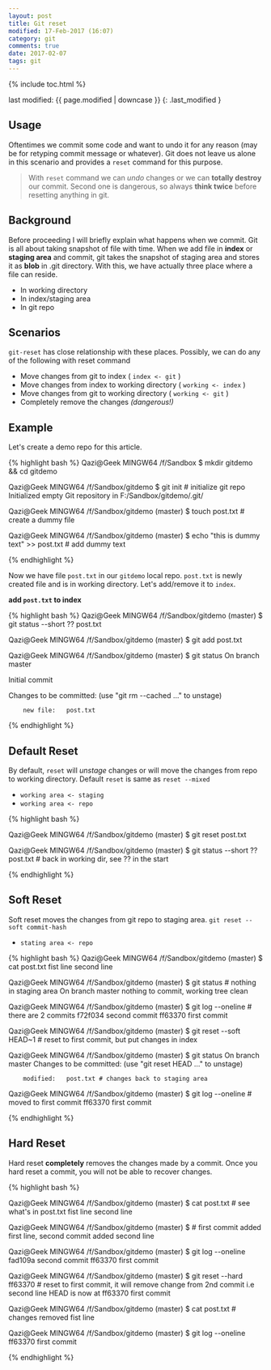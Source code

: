```yaml
---
layout: post
title: Git reset
modified: 17-Feb-2017 (16:07)
category: git
comments: true
date: 2017-02-07
tags: git
---
```


{% include toc.html %}

last modified: {{ page.modified | downcase }} 
{: .last_modified }

## Usage

Oftentimes we commit some code and want to undo it for any reason (may be for retyping commit message or whatever). Git does not
leave us alone in this scenario and provides a `reset` command for this purpose.

> With `reset` command we can *undo* changes or we can **totally destroy** our commit. Second one is dangerous, so always **think
> twice** before resetting anything in git.

## Background

Before proceeding I will briefly explain what happens when we commit. Git is all about taking
snapshot of file with time. When we add file in **index** or **staging area** and commit, git takes the snapshot of staging area
and stores it as **blob** in .git directory. With this, we have actually three place where a file can reside.

- In working directory
- In index/staging area
- In git repo

## Scenarios

`git-reset` has close relationship with these places. Possibly, we can do any of the following with reset command

- Move changes from git to index ( `index <- git` )
- Move changes from index to working directory ( `working <- index` )
- Move changes from git to working directory ( `working <- git` )
- Completely remove the changes *(dangerous!)*

## Example

Let's create a demo repo for this article. 

{% highlight bash %}
Qazi@Geek MINGW64 /f/Sandbox
$ mkdir gitdemo && cd gitdemo

Qazi@Geek MINGW64 /f/Sandbox/gitdemo
$ git init # initialize git repo
Initialized empty Git repository in F:/Sandbox/gitdemo/.git/

Qazi@Geek MINGW64 /f/Sandbox/gitdemo (master)
$ touch post.txt # create a dummy file

Qazi@Geek MINGW64 /f/Sandbox/gitdemo (master)
$ echo "this is dummy text" >> post.txt # add dummy text

{% endhighlight %}

Now we have file `post.txt` in our `gitdemo` local repo. `post.txt` is newly created file and is in working directory. Let's
add/remove it to `index`.

**add `post.txt` to index**

{% highlight bash %}
Qazi@Geek MINGW64 /f/Sandbox/gitdemo (master)
$ git  status --short
?? post.txt

Qazi@Geek MINGW64 /f/Sandbox/gitdemo (master)
$ git add post.txt

Qazi@Geek MINGW64 /f/Sandbox/gitdemo (master)
$ git status
On branch master

Initial commit

Changes to be committed:
  (use "git rm --cached <file>..." to unstage)

        new file:   post.txt

{% endhighlight %}

## Default Reset

By default, `reset` will *unstage* changes or will move the changes from repo to working directory. Default `reset` is same
as `reset --mixed`

- `working area <- staging`
- `working area <- repo`

{% highlight bash %}

Qazi@Geek MINGW64 /f/Sandbox/gitdemo (master)
$ git reset post.txt

Qazi@Geek MINGW64 /f/Sandbox/gitdemo (master)
$ git status --short
?? post.txt # back in working dir, see ?? in the start

{% endhighlight %}

## Soft Reset

Soft reset moves the changes from git repo to staging area. `git reset --soft commit-hash`

- `stating area <- repo`

{% highlight bash %}
Qazi@Geek MINGW64 /f/Sandbox/gitdemo (master)
$ cat post.txt
fist line
second line

Qazi@Geek MINGW64 /f/Sandbox/gitdemo (master)
$ git status # nothing in staging area
On branch master
nothing to commit, working tree clean

Qazi@Geek MINGW64 /f/Sandbox/gitdemo (master)
$ git log --oneline # there are 2 commits
f72f034 second commit
ff63370 first commit

Qazi@Geek MINGW64 /f/Sandbox/gitdemo (master)
$ git reset --soft HEAD~1 # reset to first commit, but put changes in index

Qazi@Geek MINGW64 /f/Sandbox/gitdemo (master)
$ git status
On branch master
Changes to be committed:
  (use "git reset HEAD <file>..." to unstage)

        modified:   post.txt # changes back to staging area


Qazi@Geek MINGW64 /f/Sandbox/gitdemo (master)
$ git  log --oneline # moved to first commit
ff63370 first commit

{% endhighlight %}

## Hard Reset

Hard reset **completely** removes the changes made by a commit. Once you hard reset a commit, you will not be able to recover changes.

{% highlight bash %}

Qazi@Geek MINGW64 /f/Sandbox/gitdemo (master)
$ cat post.txt # see what's in post.txt
fist line
second line

Qazi@Geek MINGW64 /f/Sandbox/gitdemo (master)
$ # first commit added first line, second commit added second line

Qazi@Geek MINGW64 /f/Sandbox/gitdemo (master)
$ git log --oneline
fad109a second commit
ff63370 first commit

Qazi@Geek MINGW64 /f/Sandbox/gitdemo (master)
$ git reset --hard ff63370 # reset to first commit, it will remove change from 2nd commit i.e second line
HEAD is now at ff63370 first commit

Qazi@Geek MINGW64 /f/Sandbox/gitdemo (master)
$ cat post.txt # changes removed
fist line

Qazi@Geek MINGW64 /f/Sandbox/gitdemo (master)
$ git log --oneline
ff63370 first commit

{% endhighlight %}